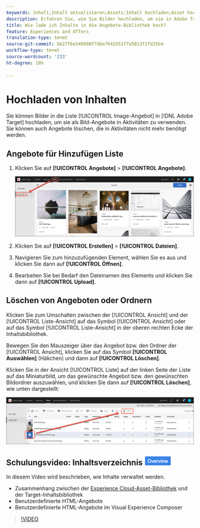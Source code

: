 ```yaml
---
keywords: Inhalt;Inhalt aktualisieren;Assets;Inhalt hochladen;Asset hochladen
description: Erfahren Sie, wie Sie Bilder hochladen, um sie in Adobe Target als Image-Angebote zu verwenden.
title: Wie lade ich Inhalte in die Angebote-Bibliothek hoch?
feature: Experiences and Offers
translation-type: tm+mt
source-git-commit: bb27f6e540998f7dbe7642551f7a5013f2fd25b4
workflow-type: tm+mt
source-wordcount: '233'
ht-degree: 18%

---
```



# Hochladen von Inhalten

Sie können Bilder in die Liste [!UICONTROL Image-Angebot] in [!DNL Adobe Target] hochladen, um sie als Bild-Angebote in Aktivitäten zu verwenden. Sie können auch Angebote löschen, die in Aktivitäten nicht mehr benötigt werden.

## Angebote für Hinzufügen Liste

1. Klicken Sie auf **[!UICONTROL Angebote]** > **[!UICONTROL Angebote]**.

   ![Angebote > Bild-Angebote](/help/c-experiences/c-manage-content/assets/image-offers-tab.png)

1. Klicken Sie auf **[!UICONTROL Erstellen]** > **[!UICONTROL Dateien]**.
1. Navigieren Sie zum hinzuzufügenden Element, wählen Sie es aus und klicken Sie dann auf **[!UICONTROL Öffnen]**.
1. Bearbeiten Sie bei Bedarf den Dateinamen des Elements und klicken Sie dann auf **[!UICONTROL Upload]**.

## Löschen von Angeboten oder Ordnern

Klicken Sie zum Umschalten zwischen der [!UICONTROL Ansicht] und der [!UICONTROL Liste-Ansicht] auf das Symbol [!UICONTROL Ansicht] oder auf das Symbol [!UICONTROL Liste-Ansicht] in der oberen rechten Ecke der Inhaltsbibliothek.

Bewegen Sie den Mauszeiger über das Angebot bzw. den Ordner der [!UICONTROL Ansicht], klicken Sie auf das Symbol **[!UICONTROL Auswählen]** (Häkchen) und dann auf **[!UICONTROL Löschen]**.

Klicken Sie in der Ansicht [!UICONTROL Liste] auf der linken Seite der Liste auf das Miniaturbild, um das gewünschte Angebot bzw. den gewünschten Bildordner auszuwählen, und klicken Sie dann auf **[!UICONTROL Löschen]**, wie unten dargestellt:

![Ausgewähltes Element löschen](/help/c-experiences/c-manage-content/assets/delete-image-offer.png)

## Schulungsvideo: Inhaltsverzeichnis ![Kennzeichen ](/help/assets/overview.png)

In diesem Video wird beschrieben, wie Inhalte verwaltet werden.

* Zusammenhang zwischen der [Experience Cloud-Asset-Bibliothek](https://experienceleague.adobe.com/docs/core-services/interface/assets/creative-cloud.html) und der Target-Inhaltsbibliothek
* Benutzerdefinierte HTML-Angebote
* Benutzerdefinierte HTML-Angebote im Visual Experience Composer

>[!VIDEO](https://video.tv.adobe.com/v/17387)